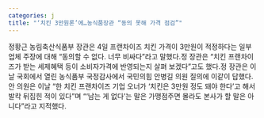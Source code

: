 ```yaml
---
categories: j
title: "‘치킨 3만원론’에…농식품장관 “동의 못해 가격 점검”"
---
```

정황근 농림축산식품부 장관은 4일 프랜차이즈 치킨 가격이 3만원이 적정하다는 일부 업체 주장에 대해 “동의할 수 없다. 너무 비싸다”라고 말했다.정 장관은 “치킨 프랜차이즈가 받는 세제혜택 등이 소비자가격에 반영되는지 살펴 보겠다”고도 했다.정 장관은 이날 국회에서 열린 농식품부 국정감사에서 국민의힘 안병길 의원 질의에 이같이 답했다.안 의원은 이날 “한 치킨 프랜차이즈 기업 오너가 ‘치킨은 3만원 정도 돼야 한다’고 해서 발칵 뒤집힌 적이 있다”며 “‘남는 게 없다’는 말은 가맹점주면 몰라도 본사가 할 말은 아니다”라고 지적했다.